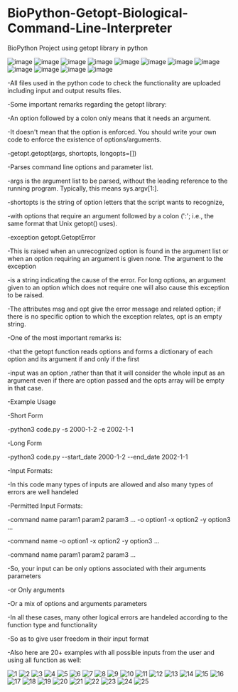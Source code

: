 # BioPython-Getopt-Biological-Command-Line-Interpreter
BioPython Project using getopt library in python

![image](https://user-images.githubusercontent.com/112272836/215086629-0e56dca4-2a3d-4948-a7b4-20a23c403592.png)
![image](https://user-images.githubusercontent.com/112272836/215086685-3c20e1c6-269e-4502-9093-50e02976b2f7.png)
![image](https://user-images.githubusercontent.com/112272836/215086717-b583e80e-2ced-4742-a4aa-4d7323159985.png)
![image](https://user-images.githubusercontent.com/112272836/215086801-8fd3b15e-7730-4ac2-9c74-b21ed83713b6.png)
![image](https://user-images.githubusercontent.com/112272836/215086832-f7f6bfb1-d015-47a7-8879-223383d81fa8.png)
![image](https://user-images.githubusercontent.com/112272836/215086866-cb223302-ef46-4948-b4b6-489d6da38d01.png)
![image](https://user-images.githubusercontent.com/112272836/215086898-860cf3b1-0d39-4efb-8aef-4e899c182e39.png)
![image](https://user-images.githubusercontent.com/112272836/215086955-643446eb-df02-4c34-8715-03f975c896a7.png)
![image](https://user-images.githubusercontent.com/112272836/215086992-e541f6a0-e6c3-495c-ac29-789bbfde5612.png)
![image](https://user-images.githubusercontent.com/112272836/215087019-28b1357e-f165-4729-bc03-4c9c185a3b62.png)
![image](https://user-images.githubusercontent.com/112272836/215087060-f06b7641-a75b-46e7-b4b9-0e1908ec601a.png)
![image](https://user-images.githubusercontent.com/112272836/215087096-914e936e-c30a-46bb-9c90-08f055111491.png)

-All files used in the python code to check the functionality are uploaded including input and output results files.

-Some important remarks regarding the getopt library:

-An option followed by a colon only means that it needs an argument.

-It doesn't mean that the option is enforced. You should write your own code to enforce the existence of options/arguments.

-getopt.getopt(args, shortopts, longopts=[])

-Parses command line options and parameter list. 

-args is the argument list to be parsed, without the leading reference to the running program. Typically, this means sys.argv[1:]. 

-shortopts is the string of option letters that the script wants to recognize, 

-with options that require an argument followed by a colon (':'; i.e., the same format that Unix getopt() uses).

-exception getopt.GetoptError

-This is raised when an unrecognized option is found in the argument list or when an option requiring an argument is given none. The argument to the exception 

-is a string indicating the cause of the error. For long options, an argument given to an option which does not require one will also cause this exception to be raised. 

-The attributes msg and opt give the error message and related option; if there is no specific option to which the exception relates, opt is an empty string.

-One of the most important remarks is:

-that the getopt function reads options and forms a dictionary of each option and its argument if and only if the first 

-input was an option ,rather than that it will consider the whole input as an argument even if there are option passed and the opts array will be empty in that case.
 
-Example Usage

-Short Form

-python3 code.py -s 2000-1-2 -e 2002-1-1

-Long Form

-python3 code.py --start_date 2000-1-2 --end_date 2002-1-1

-Input Formats:

-In this code many types of inputs are allowed and also many types of errors are well handeled

-Permitted Input Formats:

-command name param1 param2 param3 ... -o option1 -x option2 -y option3 ...

-command name -o option1 -x option2 -y option3 ...

-command name param1 param2 param3 ...

-So, your input can be only options associated with their arguments parameters 

-or Only arguments

-Or a mix of options and arguments parameters

-In all these cases, many other logical errors are handeled according to the function type and functionality

-So as to give user freedom in their input format

-Also here are 20+ examples with all possible inputs from the user and using all function as well:

![1](https://user-images.githubusercontent.com/112272836/215087531-4b01a612-446d-40e2-bceb-ddd92650eb5a.PNG)
![2](https://user-images.githubusercontent.com/112272836/215087537-9f153ae9-ac2f-4cc5-8066-9c8cd46b7a96.PNG)
![3](https://user-images.githubusercontent.com/112272836/215087546-8f67424e-6ac8-48fe-9745-ed442b950c5a.PNG)
![4](https://user-images.githubusercontent.com/112272836/215087561-b13622dc-785e-4dd4-a771-17c0c43d2da8.PNG)
![5](https://user-images.githubusercontent.com/112272836/215087566-80b6da1f-822f-47cc-993b-ea20263bae10.PNG)
![6](https://user-images.githubusercontent.com/112272836/215087579-339c28ba-2c0f-40cf-b31d-3c7263ee94f1.PNG)
![7](https://user-images.githubusercontent.com/112272836/215087586-064192b0-c59e-4350-9936-c8559cba79d9.PNG)
![8](https://user-images.githubusercontent.com/112272836/215087421-af7fbadc-1ade-4dda-9931-8b545be7a89d.PNG)
![9](https://user-images.githubusercontent.com/112272836/215087430-8d8cb24d-ff1a-4a42-9e9a-54f2019fc0e4.PNG)
![10](https://user-images.githubusercontent.com/112272836/215087439-8d669541-9604-407f-baff-3b05dd0d3b65.PNG)
![11](https://user-images.githubusercontent.com/112272836/215087442-df88f59b-6d07-4632-8bb4-62422b7e5429.PNG)
![12](https://user-images.githubusercontent.com/112272836/215087444-db85e859-5062-46e5-b944-c48b08b0337b.PNG)
![13](https://user-images.githubusercontent.com/112272836/215087456-8800029e-93c6-4c45-a66f-fe8fb1e7a192.PNG)
![14](https://user-images.githubusercontent.com/112272836/215087460-43d5f1f7-44c1-4f33-a229-43af2c76d126.PNG)
![15](https://user-images.githubusercontent.com/112272836/215087464-6c1d2794-c3fd-4e71-9cc0-0313d4abba9f.PNG)
![16](https://user-images.githubusercontent.com/112272836/215087468-ddee458f-bc9b-4471-bac4-719d3d5d9dd9.PNG)
![17](https://user-images.githubusercontent.com/112272836/215087471-583ed492-2a08-43f6-a10b-082aae3ffd1a.PNG)
![18](https://user-images.githubusercontent.com/112272836/215087475-29f855e8-97c3-4cbb-80b9-2d6229a904bb.PNG)
![19](https://user-images.githubusercontent.com/112272836/215087482-e5550dc4-f9f1-4b87-b5bb-b44019a6007c.PNG)
![20](https://user-images.githubusercontent.com/112272836/215087483-9166042b-d211-49a1-b7cb-1f61af873f91.PNG)
![21](https://user-images.githubusercontent.com/112272836/215087498-64d88885-c557-4208-a85d-d15945b426eb.PNG)
![22](https://user-images.githubusercontent.com/112272836/215087510-8ecf2a93-f85e-425e-a530-77b847bf9b24.PNG)
![23](https://user-images.githubusercontent.com/112272836/215087516-21b1911b-6155-4248-b817-ec1b56d58041.PNG)
![24](https://user-images.githubusercontent.com/112272836/215087521-903dff99-1288-48ad-b821-0744cf730a41.PNG)
![25](https://user-images.githubusercontent.com/112272836/215087528-8fe416dd-67b1-44ab-8b66-0402ba2d6c3e.PNG)
